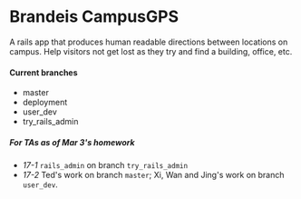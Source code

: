 # Brandeis CampusGPS

A rails app that produces human readable directions between locations on campus. Help visitors not get lost as they try and find a building, office, etc.

#### Current branches

* master
* deployment
* user_dev
* try_rails_admin

##### For TAs as of Mar 3's homework

* *17-1*  `rails_admin` on branch `try_rails_admin`
* *17-2*  Ted's work on branch `master`; Xi, Wan and Jing's work on branch `user_dev`.
